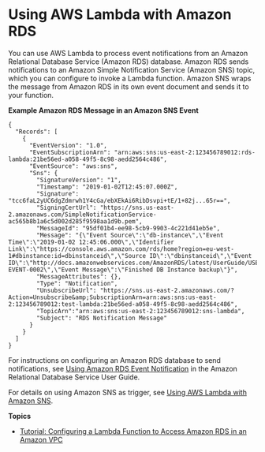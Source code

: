 # Using AWS Lambda with Amazon RDS<a name="services-rds"></a>

You can use AWS Lambda to process event notifications from an Amazon Relational Database Service \(Amazon RDS\) database\. Amazon RDS sends notifications to an Amazon Simple Notification Service \(Amazon SNS\) topic, which you can configure to invoke a Lambda function\. Amazon SNS wraps the message from Amazon RDS in its own event document and sends it to your function\.

**Example Amazon RDS Message in an Amazon SNS Event**  

```
{
  "Records": [
    {
      "EventVersion": "1.0",
      "EventSubscriptionArn": "arn:aws:sns:us-east-2:123456789012:rds-lambda:21be56ed-a058-49f5-8c98-aedd2564c486",
      "EventSource": "aws:sns",
      "Sns": {
        "SignatureVersion": "1",
        "Timestamp": "2019-01-02T12:45:07.000Z",
        "Signature": "tcc6faL2yUC6dgZdmrwh1Y4cGa/ebXEkAi6RibDsvpi+tE/1+82j...65r==",
        "SigningCertUrl": "https://sns.us-east-2.amazonaws.com/SimpleNotificationService-ac565b8b1a6c5d002d285f9598aa1d9b.pem",
        "MessageId": "95df01b4-ee98-5cb9-9903-4c221d41eb5e",
        "Message": "{\"Event Source\":\"db-instance\",\"Event Time\":\"2019-01-02 12:45:06.000\",\"Identifier Link\":\"https://console.aws.amazon.com/rds/home?region=eu-west-1#dbinstance:id=dbinstanceid\",\"Source ID\":\"dbinstanceid\",\"Event ID\":\"http://docs.amazonwebservices.com/AmazonRDS/latest/UserGuide/USER_Events.html#RDS-EVENT-0002\",\"Event Message\":\"Finished DB Instance backup\"}",
        "MessageAttributes": {},
        "Type": "Notification",
        "UnsubscribeUrl": "https://sns.us-east-2.amazonaws.com/?Action=Unsubscribe&amp;SubscriptionArn=arn:aws:sns:us-east-2:123456789012:test-lambda:21be56ed-a058-49f5-8c98-aedd2564c486",
        "TopicArn":"arn:aws:sns:us-east-2:123456789012:sns-lambda",
        "Subject": "RDS Notification Message"
      }
    }
  ]
}
```

For instructions on configuring an Amazon RDS database to send notifications, see [Using Amazon RDS Event Notification](https://docs.aws.amazon.com/AmazonRDS/latest/UserGuide/USER_Events.html) in the Amazon Relational Database Service User Guide\.

For details on using Amazon SNS as trigger, see [Using AWS Lambda with Amazon SNS](with-sns.md)\.

**Topics**
+ [Tutorial: Configuring a Lambda Function to Access Amazon RDS in an Amazon VPC](services-rds-tutorial.md)